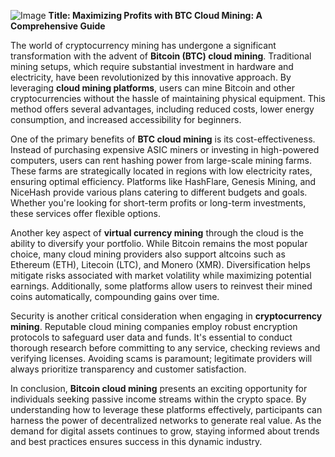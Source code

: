 
![Image](https://github.com/user-attachments/assets/31692037-0104-4703-abd1-696b6a7dd41b)
**Title: Maximizing Profits with BTC Cloud Mining: A Comprehensive Guide**

The world of cryptocurrency mining has undergone a significant transformation with the advent of **Bitcoin (BTC) cloud mining**. Traditional mining setups, which require substantial investment in hardware and electricity, have been revolutionized by this innovative approach. By leveraging **cloud mining platforms**, users can mine Bitcoin and other cryptocurrencies without the hassle of maintaining physical equipment. This method offers several advantages, including reduced costs, lower energy consumption, and increased accessibility for beginners.

One of the primary benefits of **BTC cloud mining** is its cost-effectiveness. Instead of purchasing expensive ASIC miners or investing in high-powered computers, users can rent hashing power from large-scale mining farms. These farms are strategically located in regions with low electricity rates, ensuring optimal efficiency. Platforms like HashFlare, Genesis Mining, and NiceHash provide various plans catering to different budgets and goals. Whether you're looking for short-term profits or long-term investments, these services offer flexible options.

Another key aspect of **virtual currency mining** through the cloud is the ability to diversify your portfolio. While Bitcoin remains the most popular choice, many cloud mining providers also support altcoins such as Ethereum (ETH), Litecoin (LTC), and Monero (XMR). Diversification helps mitigate risks associated with market volatility while maximizing potential earnings. Additionally, some platforms allow users to reinvest their mined coins automatically, compounding gains over time.

Security is another critical consideration when engaging in **cryptocurrency mining**. Reputable cloud mining companies employ robust encryption protocols to safeguard user data and funds. It's essential to conduct thorough research before committing to any service, checking reviews and verifying licenses. Avoiding scams is paramount; legitimate providers will always prioritize transparency and customer satisfaction.

In conclusion, **Bitcoin cloud mining** presents an exciting opportunity for individuals seeking passive income streams within the crypto space. By understanding how to leverage these platforms effectively, participants can harness the power of decentralized networks to generate real value. As the demand for digital assets continues to grow, staying informed about trends and best practices ensures success in this dynamic industry.